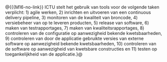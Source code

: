 @{{{M16-no-link}}
ICTU stelt het gebruik van tools voor de volgende taken verplicht: 1) agile werken, 2) inrichten en uitvoeren van een continuous delivery pipeline, 3) monitoren van de kwaliteit van broncode, 4) versiebeheer van op te leveren producten, 5) release van software, 6) maken van testrapportages, 7) maken van kwaliteitsrapportages, 8) controleren van de configuratie op aanwezigheid bekende kwetsbaarheden, 9) controleren van door de applicatie gebruikte versies van externe software op aanwezigheid bekende kwetsbaarheden, 10) controleren van de software op aanwezigheid van kwetsbare constructies en 11) testen op toegankelijkheid van de applicatie.}@
